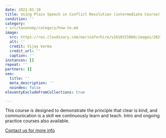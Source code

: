 ```yaml
---
date: 2021-01-10
title: Using Plain Speech in Conflict Resolution (intermediate Course)
condition: ''
category:
- src/taxonomy/category/how-to.md
image:
  src: https://res.cloudinary.com/marinaforhire/v1610315060/images/2021/01/Croods_-_The_Feedback_bjt2vf.png
  alt: ''
  credit: Vijay Verma
  credit_url: ''
  caption: ''
instances: []
repeat: ''
partners: []
seo:
  title: ''
  meta_description: ''
  noindex: false
eleventyExcludeFromCollections: true

---
```

This course is designed to demonstrate the principle that clear is kind, and communication is a skill we continuously learn and teach. Intro and ongoing practice courses also available.

[Contact us for more info]()